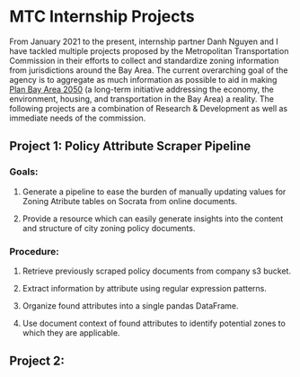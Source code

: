 # MTC Internship Projects

From January 2021 to the present, internship partner Danh Nguyen and I have tackled multiple projects proposed by the Metropolitan Transportation Commission in their efforts to collect and standardize zoning information from jurisdictions around the Bay Area. The current overarching goal of the agency is to aggregate as much information as possible to aid in making [Plan Bay Area 2050](https://www.planbayarea.org/plan-bay-area-2050-1) (a long-term initiative addressing the economy, the environment, housing, and transportation in the Bay Area) a reality. The following projects are a combination of Research & Development as well as immediate needs of the commission.

## Project 1:  Policy Attribute Scraper Pipeline

### Goals:

1. Generate a pipeline to ease the burden of manually updating values for Zoning Atribute tables on Socrata from online documents.

2. Provide a resource which can easily generate insights into the content and structure of city zoning policy documents.

### Procedure:

1. Retrieve previously scraped policy documents from company s3 bucket.

2. Extract information by attribute using regular expression patterns.

3. Organize found attributes into a single pandas DataFrame.

4. Use document context of found attributes to identify potential zones to which they are applicable.

## Project 2: 
